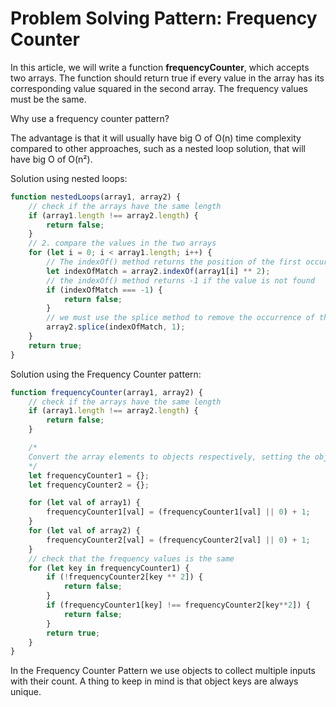 # Problem Solving Pattern: Frequency Counter

In this article, we will write a function **frequencyCounter**, which accepts two arrays. The function should return true if every value in the array has its corresponding value squared in the second array. The frequency values must be the same.

Why use a frequency counter pattern?

The advantage is that it will usually have big O of O(n) time complexity compared to other approaches, such as a nested loop solution, that will have big O of O(n²).

Solution using nested loops:

```jsx
function nestedLoops(array1, array2) {
    // check if the arrays have the same length
    if (array1.length !== array2.length) {
        return false;
    }
    // 2. compare the values in the two arrays
    for (let i = 0; i < array1.length; i++) {
        // The indexOf() method returns the position of the first occurrence of a value
        let indexOfMatch = array2.indexOf(array1[i] ** 2);
        // the indexOf() method returns -1 if the value is not found
        if (indexOfMatch === -1) {
            return false;
        }
        // we must use the splice method to remove the occurrence of the match, since the indexOf() method will return true on the same index if we do not remove it
        array2.splice(indexOfMatch, 1);
    }
    return true;
}
```

Solution using the Frequency Counter pattern:

```jsx
function frequencyCounter(array1, array2) {
    // check if the arrays have the same length
    if (array1.length !== array2.length) {
        return false;
    }

    /*
    Convert the array elements to objects respectively, setting the object keys equal to the array elements and the object values equal to the frequency of each array element.
    */
    let frequencyCounter1 = {};
    let frequencyCounter2 = {};

    for (let val of array1) {
        frequencyCounter1[val] = (frequencyCounter1[val] || 0) + 1;
    }
    for (let val of array2) {
        frequencyCounter2[val] = (frequencyCounter2[val] || 0) + 1;
    }
    // check that the frequency values is the same
    for (let key in frequencyCounter1) {
        if (!frequencyCounter2[key ** 2]) {
            return false;
        }            
        if (frequencyCounter1[key] !== frequencyCounter2[key**2]) {
            return false;
        }
        return true;
    }
}
```

In the Frequency Counter Pattern we use objects to collect multiple inputs with their count. A thing to keep in mind is that object keys are always unique.